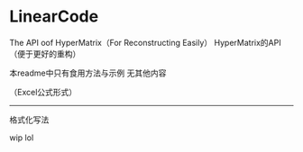 # LinearCode
The API oof HyperMatrix（For Reconstructing Easily）
HyperMatrix的API（便于更好的重构）

本readme中只有食用方法与示例 无其他内容

（Excel公式形式）

---

格式化写法

wip lol
